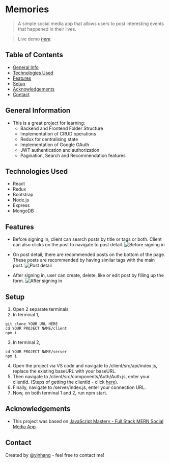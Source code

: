 # Memories

> A simple social media app that allows users to post interesting events that happened in their lives.

> Live demo [_here_](https://memories-9669.netlify.app/).

## Table of Contents

- [General Info](#general-information)
- [Technologies Used](#technologies-used)
- [Features](#features)
- [Setup](#setup)
- [Acknowledgements](#acknowledgements)
- [Contact](#contact)

## General Information

- This is a great project for learning: 
  - Backend and Frontend Folder Structure
  - Implementation of CRUD operations
  - Redux for centralising state 
  - Implementation of Google OAuth
  - JWT authentication and authorization
  - Pagination, Search and Recommendation features


## Technologies Used

- React
- Redux
- Bootstrap
- Node.js
- Express
- MongoDB

## Features

- Before signing in, client can search posts by title or tags or both. Client can also clicks on the post to navigate to post detail.
![Before signing in](https://ibb.co/sqk7xzN)

- On post detail, there are recommended posts on the bottom of the page. These posts are recommended by having similar tags with the main post.
![Post detail](https://ibb.co/fd98kmB)

- After signing in, user can create, delete, like or edit post by filling up the form.
![After signing in](https://ibb.co/WPmxSzKg)

## Setup

<!-- Steps are yet to be tested -->

1. Open 2 separate terminals
2. In terminal 1,
```
git clone YOUR URL HERE
cd YOUR PROJECT NAME/client
npm i
```
3. In terminal 2,
```
cd YOUR PROJECT NAME/server
npm i
```
4. Open the project via VS code and navigate to /client/src/api/index.js, replace the existing baseURL with your baseURL.
5. Then navigate to /client/src/components/Auth/Auth.js, enter your clientId. (Steps of getting the clientId - click [here](https://youtu.be/LKlO8vLvUao?t=3255)).
6. Finally, navigate to /server/index.js, enter your connection URL.
7. Now, on both terminal 1 and 2, run npm start.

## Acknowledgements
- This project was based on [JavaScript Mastery - Full Stack MERN Social Media App](https://www.youtube.com/playlist?list=PL6QREj8te1P7VSwhrMf3D3Xt4V6_SRkhu).

## Contact

Created by [@yinhang](https://www.yinhang.netlify.app/) - feel free to contact me!
